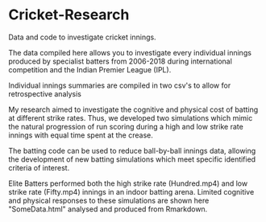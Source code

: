 # Cricket-Research
Data and code to investigate cricket innings.

The data compiled here allows you to investigate every individual innings produced by specialist batters from 2006-2018
during international competition and the Indian Premier League (IPL).

Individual innings summaries are compiled in two csv's to allow for retrospective analysis

My research aimed to investigate the cognitive and physical cost of batting at different strike rates. Thus, we developed two simulations which mimic the natural progression of run scoring during a high and low strike rate innings with equal time spent at the crease.  

The batting code can be used to reduce ball-by-ball innings data, allowing the development of new batting simulations which meet specific identified criteria of interest. 

Elite Batters performed both the high strike rate (Hundred.mp4) and low strike rate (Fifty.mp4) innings in an indoor batting arena. Limited cognitive and physical responses to these simulations are shown here "SomeData.html" analysed and produced from Rmarkdown. 
